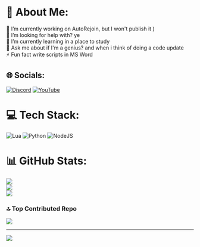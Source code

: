 # 💫 About Me:
🔭 I’m currently working on AutoRejoin, but I won't publish it )<br>🤝 I’m looking for help with? ye<br>🌱 I’m currently learning in a place to study<br>💬 Ask me about if I'm a genius? and when i think of doing a code update<br>⚡ Fun fact write scripts in MS Word


## 🌐 Socials:
[![Discord](https://img.shields.io/badge/Discord-%237289DA.svg?logo=discord&logoColor=white)](https://discord.gg/bDp3Yn3vpC) [![YouTube](https://img.shields.io/badge/YouTube-%23FF0000.svg?logo=YouTube&logoColor=white)](https://youtube.com/channel/UCpRyeWfWOP0NL802XvADRyA) 

# 💻 Tech Stack:
![Lua](https://img.shields.io/badge/lua-%232C2D72.svg?style=for-the-badge&logo=lua&logoColor=white) ![Python](https://img.shields.io/badge/python-3670A0?style=for-the-badge&logo=python&logoColor=ffdd54) ![NodeJS](https://img.shields.io/badge/node.js-6DA55F?style=for-the-badge&logo=node.js&logoColor=white)
# 📊 GitHub Stats:
![](https://github-readme-stats.vercel.app/api?username=DEVIX7&theme=dark&hide_border=true&include_all_commits=true&count_private=false)<br/>
![](https://github-readme-streak-stats.herokuapp.com/?user=DEVIX7&theme=dark&hide_border=true)<br/>
![](https://github-readme-stats.vercel.app/api/top-langs/?username=DEVIX7&theme=dark&hide_border=true&include_all_commits=true&count_private=false&layout=compact)

### 🔝 Top Contributed Repo
![](https://github-contributor-stats.vercel.app/api?username=DEVIX7&limit=5&theme=dark&combine_all_yearly_contributions=true)

---
[![](https://visitcount.itsvg.in/api?id=DEVIX7&icon=6&color=0)](https://visitcount.itsvg.in)

<!-- Proudly created with GPRM ( https://gprm.itsvg.in ) -->
